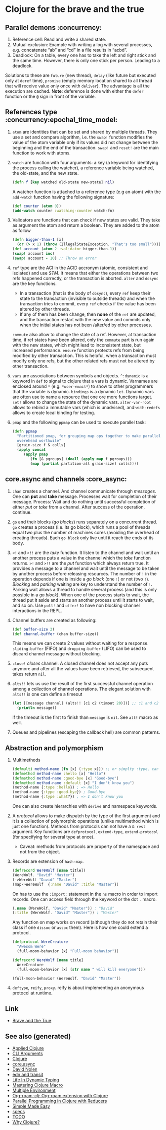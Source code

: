 # Clojure for the brave and the true


## Parallel demons     :concurrency:

1.  Reference cell: Read and write a shared state.
2.  Mutual exclusion: Example with writing a log with several processes, e.g. concatenate &ldquo;ab&rdquo; and &ldquo;cd&rdquo; in a file results in &ldquo;acbd&rdquo;.
3.  Deadlock: On a table, every one has to take the left and right stick and the same time. However, there is only one stick per person. Leading to a deadlock.

Solutions to these are `future` (new thread), `delay` (like future but executed only at `deref` time), `promise` (empty memory location shared to all thread that will receive value only once with `deliver`). The advantage is all the execution are cached. **Note**: deference is done with either the `defer` function or the `@` sign in front of the variable.


## References type     :concurrency:epochal_time_model:

1.  `atom` are identities that can be set and shared by multiple threads. They use a set and compare algorithm, i.e. the `swap!` function modifies the value of the atom variable only if its values did not change between the beginning and the end of the transaction. `swap!` and `reset!` are the main function to work with atoms.
2.  `watch` are function with four arguments: a key (a keyword for identifying the process calling the watcher), a reference variable being watched, the old-state, and the new state.
    
    ```clojure
    (defn f [key watched old-state new-state] nil)
    ```
    
    A watcher function is attached to a reference type (e.g an atom) with the `add-watch` function having the following signature:
    
    ```clojure
    (def counter (atom 0))
    (add-watch counter :watching-counter watch-fn)
    ```

3.  Validators are functions that can check if new states are valid. They take as argument the atom and return a boolean. They are added to the atom as follow
    
    ```clojure
    (defn bigger-than-1 [x]
      (or (> x 1) (throw (IllegalStateException. "That's too small"))))
    (def account (atom 2 :validator bigger-than-1))
    (swap! account inc)
    (swap! account - 10) ;; Throw an error
    ```

4.  `ref` type are the ACI in the ACID accronym (atomic, consistent and isolated) and use *STM*. It means that either the operations between two refs happened correctly, or the transaction is aborted. `alter` and `dosync` are the key functions.
    
    -   In a transaction (that is the body of `dosync`), every `ref` keep their state to the transaction (invisible to outside threads) and when the transaction tries to commit, every `ref` checks if the value has been altered by other threads.
    -   If any of them has been change, then **none** of the `ref` are updated, and the transaction restart with the new value and commits only when the initial states has not been /alter/ed by other processes.
    
    `commute` also allow to change the state of a ref. However, at transaction time, if ref states have been altered, only the `commute` part is run again with the new states, which might lead to inconsistent state, but increased performance. `ensure` function protects refs from being modified by other transaction. This is helpful, when a transaction must modify only one refs, but the other related refs must not be altered by other transaction.
5.  `vars` are associations between symbols and objects. `^:dynamic` is a keyword in `def` to signal to clojure that a vars is dynamic. Varnames are enclosed around `*` (e.g. `*user-email*`) to show to other programmers that the variable is dynamic. `bindings` is a dynamic `let`. Dynamic vars are often use to name a resource that one ore more functions target. `set!` allows to change the state of the dynamic vars. `alter-var-root` allows to rebind a immutable vars (which is unadvised), and `with-redefs` allows to create local binding for testing.
6.  `pmap` and the following `ppmap` can be used to execute parallel task:
    
    ```clojure
    (defn ppmap
      "Partitioned pmap, for grouping map ops together to make parallel
      overehead worthwile"
      [grain-size f & colls]
      (apply concat
    	 (apply pmap
    		(fn [& pgroups] (doall (apply map f pgroups)))
    		(map (partial partition-all grain-size) colls))))
    ```


## core.async and channels     :core_async:

1.  `chan` creates a channel. And channel communicate through *messages*. One can **put** and **take** message. Processes wait for completion of their message. Process: Wait and do nothing until successful completion of either *put* or *take* from a channel. After success of the operation, continue.
2.  `go` and their blocks (*go blocks*) runs separately on a concurrent thread. `go` creates a process (i.e. its go block), which runs a pool of threads equal two plus the number of machines cores (avoiding the overhead of creating threads). Each `go block` only live until it reach the ends of its body.
3.  `<!` and `<!!` are the *take* function. It listen to the channel and wait until an another process puts a value in the channel which the *take* function returns. `>!` and `>!!` are the *put* function which always return true. It provides a message to a channel and wait until the message to be taken by another process before releasing resources. The number of `!` in the operation depends if one is inside a *go block* (one `!`) or not (two `!`). *Blocking* and *parking* waiting are key to understand the number of `!`. Parking wait allows a thread to handle several process (and this is only possible in a *go block*). When one of the process starts to wait, the thread put it aside and starts an another process until it starts to wait, and so on. Use `poll!` and `offer!` to have non blocking channel interactions in the REPL.
4.  Channel buffers are created as following:
    
    ```clojure
    (def buffer-size 2)
    (def channel-buffer (chan buffer-size))
    ```
    
    This means we can create 2 values without waiting for a response. `sliding-buffer` (FIFO) and `dropping-buffer` (LIFO) can be used to discard channel message without blocking.
5.  `close!` *closes* channel. A closed channel does not accept any puts anymore and after all the values have been retrieved, the subsequent takes return `nil`.
6.  `alts!!` lets us use the result of the first successful channel operation among a collection of channel operations. The elegant solution with `alts!!` is one can define a timeout
    
    ```clojure
    (let [[message channel] (alts!! [c1 c2 (timout 20)])] ;; c1 and c2 are predefined channels.
      (println message))
    ```
    
    if the timeout is the first to finish than `message` is `nil`. See `alt!` macro as well.
7.  Queues and pipelines (escaping the callback hell) are common patterns.


## Abstraction and polymorphism

1.  Multimethods
    
    ```clojure
    (defmulti method-name (fn [x] (:type x))) ;; or simplty :type, can be more complicated as well
    (defmethod method-name :hello [x] "Hello")
    (defmethod method-name :good-bye [x] "Good-bye")
    (defmethod method-name :default [x] "I don't know you")
    (method-name {:type :hello}) ; => Hello
    (method-name {:type :good-bye}) ; Good-bye
    (method-name {:type :what?}) ; => I don't know you
    ```
    
    One can also create hierarchies with `derive` and namespace keywords.
2.  A *protocol* allows to make dispatch by the type of the first argument and it is a collection of polymorphic operations (unlike multimethod which is just one function). Methods from protocols can not have a `& rest` argument. Key functions are `defprotocol`, `extend-type`, `extend-protocol` (for specifying for several type at once).
    -   Caveat: methods from protocols are property of the namespace and not from the object.
3.  Records are extension of `hash-map`.
    
    ```clojure
    (defrecord WereWolf [name title])
    (WereWolf. "David" "Master")
    (->WereWolf "David" "Master")
    (map->WereWolf  {:name "David" :title "Master"})
    ```
    
    On has to use the `:import:` statement in the `ns` macro in order to import records. One can access field through the keyword or the dot `.` macro.
    
    ```clojure
    (.name (WereWolf. "David" "Master")) ; "David"
    (:title (WereWolf. "David" "Master")) ; "Master"
    ```
    
    Any function on map works on record (although they do not retain their class if one `dissoc` or `assoc` them). Here is how one could extend a protocol.
    
    ```clojure
    (defprotocol WereCreature
      "Awesom Were"
      (full-moon-behavior [x] "Full-moon behavior"))
    
    (defrecord WereWolf [name title]
      WereCreature
      (full-moon-behavior [x] (str name " will kill everyone")))
    
    (full-moon-behavior (WereWolf. "David" "Master"))
    ```

4.  `deftype`, `reify`, `proxy`. reify is about implementing an anonymous protocol at runtime.


## Link

-   [Brave and the True](https://www.braveclojure.com/clojure-for-the-brave-and-true/)


## See also (generated)

-   [Applied Clojure](20200430155637-applied_clojure.md)
-   [CLI Arguments](20200430154352-cli_arguments.md)
-   [Clojure](../decks/clojure.md)
-   [core.async](20200430155819-core_async.md)
-   [David Nolen](20200430141609-david_nolen.md)
-   [edn and transit](20200504212017-edn_and_transit.md)
-   [Life In Dynamic Typing](20200430141226-life_in_dynamic_typing.md)
-   [Mastering Clojure Macro](20200430155438-mastering_clojure_macro.md)
-   [Multiple Environment](20200430154528-multiple_environment.md)
-   [Org-roam-clj: Org-roam extension with Clojure](20200503222619-org_roam_clj.md)
-   [Parallel Programming in Clojure with Reducers](20200505112138-clojure_reducers.md)
-   [Simple Made Easy](20200502122138-simple_made_easy.md)
-   [specs](20200430235013-specs.md)
-   [TODO](../todo.md)
-   [Why Clojure?](20200504204808-why_clojure.md)
